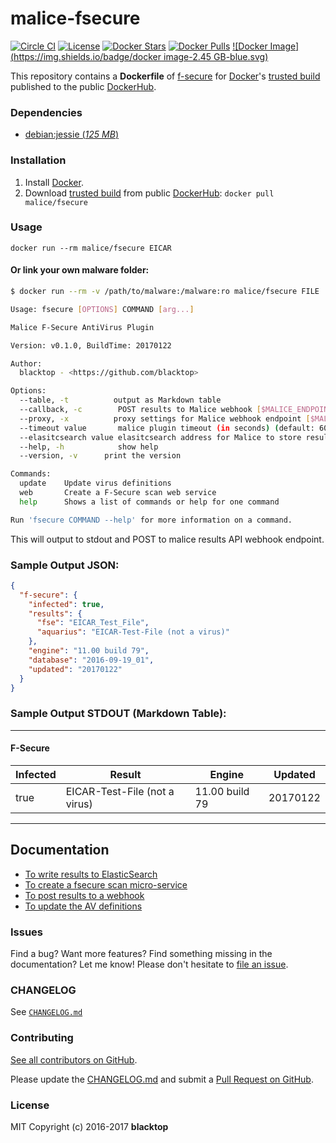 malice-fsecure
===============

[![Circle CI](https://circleci.com/gh/maliceio/malice-fsecure.png?style=shield)](https://circleci.com/gh/maliceio/malice-fsecure) [![License](http://img.shields.io/:license-mit-blue.svg)](http://doge.mit-license.org) [![Docker Stars](https://img.shields.io/docker/stars/malice/fsecure.svg)](https://hub.docker.com/r/malice/fsecure/) [![Docker Pulls](https://img.shields.io/docker/pulls/malice/fsecure.svg)](https://hub.docker.com/r/malice/fsecure/) [![Docker Image](https://img.shields.io/badge/docker image-2.45 GB-blue.svg)](https://hub.docker.com/r/malice/fsecure/)

This repository contains a **Dockerfile** of [f-secure](https://www.f-secure.com/en/web/business_global/downloads/linux-security/latest) for [Docker](https://www.docker.io/)'s [trusted build](https://hub.docker.com/r/malice/fsecure/) published to the public [DockerHub](https://index.docker.io/).

### Dependencies

-	[debian:jessie (*125 MB*\)](https://index.docker.io/_/debian/)

### Installation

1.	Install [Docker](https://www.docker.io/).
2.	Download [trusted build](https://hub.docker.com/r/malice/fsecure/) from public [DockerHub](https://hub.docker.com): `docker pull malice/fsecure`

### Usage

```
docker run --rm malice/fsecure EICAR
```

#### Or link your own malware folder:

```bash
$ docker run --rm -v /path/to/malware:/malware:ro malice/fsecure FILE

Usage: fsecure [OPTIONS] COMMAND [arg...]

Malice F-Secure AntiVirus Plugin

Version: v0.1.0, BuildTime: 20170122

Author:
  blacktop - <https://github.com/blacktop>

Options:
  --table, -t	       output as Markdown table
  --callback, -c	    POST results to Malice webhook [$MALICE_ENDPOINT]
  --proxy, -x	       proxy settings for Malice webhook endpoint [$MALICE_PROXY]
  --timeout value       malice plugin timeout (in seconds) (default: 60) [$MALICE_TIMEOUT]    
  --elasitcsearch value elasitcsearch address for Malice to store results [$MALICE_ELASTICSEARCH]   
  --help, -h	        show help
  --version, -v	     print the version

Commands:
  update	Update virus definitions
  web       Create a F-Secure scan web service  
  help		Shows a list of commands or help for one command

Run 'fsecure COMMAND --help' for more information on a command.
```

This will output to stdout and POST to malice results API webhook endpoint.

### Sample Output JSON:

```json
{
  "f-secure": {
    "infected": true,
    "results": {
      "fse": "EICAR_Test_File",
      "aquarius": "EICAR-Test-File (not a virus)"
    },
    "engine": "11.00 build 79",
    "database": "2016-09-19_01",
    "updated": "20170122"
  }
}
```

### Sample Output STDOUT (Markdown Table):

---

#### F-Secure
| Infected | Result                        | Engine         | Updated  |
| -------- | ----------------------------- | -------------- | -------- |
| true     | EICAR-Test-File (not a virus) | 11.00 build 79 | 20170122 |

---

Documentation
-------------

-	[To write results to ElasticSearch](https://github.com/maliceio/malice-fsecure/blob/master/docs/elasticsearch.md)
-	[To create a fsecure scan micro-service](https://github.com/maliceio/malice-fsecure/blob/master/docs/web.md)
-	[To post results to a webhook](https://github.com/maliceio/malice-fsecure/blob/master/docs/callback.md)
-	[To update the AV definitions](https://github.com/maliceio/malice-fsecure/blob/master/docs/update.md)

### Issues

Find a bug? Want more features? Find something missing in the documentation? Let me know! Please don't hesitate to [file an issue](https://github.com/maliceio/malice-fsecure/issues/new).

### CHANGELOG

See [`CHANGELOG.md`](https://github.com/maliceio/malice-fsecure/blob/master/sophos/CHANGELOG.md)

### Contributing

[See all contributors on GitHub](https://github.com/maliceio/malice-fsecure/graphs/contributors).

Please update the [CHANGELOG.md](https://github.com/maliceio/malice-fsecure/blob/master/sophos/CHANGELOG.md) and submit a [Pull Request on GitHub](https://help.github.com/articles/using-pull-requests/).

### License

MIT Copyright (c) 2016-2017 **blacktop**
